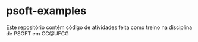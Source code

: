 # psoft-examples
Este repositório contém código de atividades feita como treino na disciplina de PSOFT em CC@UFCG
